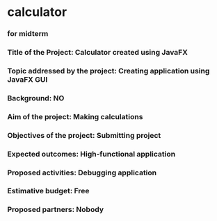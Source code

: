 # calculator
### for midterm
### Title of the Project: Calculator created using JavaFX

### Topic addressed by the project: Creating application using JavaFX GUI

### Background: NO

### Aim of the project: Making calculations

### Objectives of the project: Submitting project

### Expected outcomes: High-functional application

### Proposed activities: Debugging application

### Estimative budget: Free

### Proposed partners: Nobody
